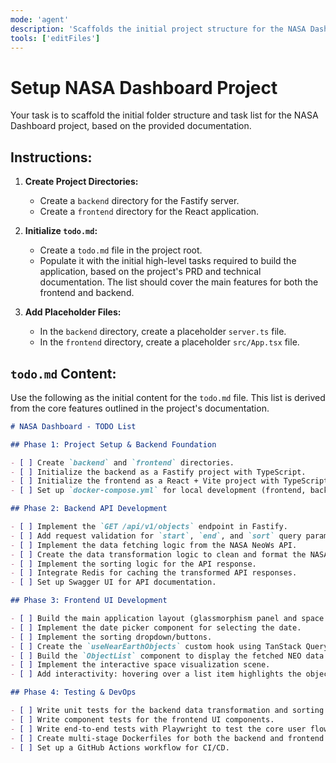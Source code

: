 ```yaml
---
mode: 'agent'
description: 'Scaffolds the initial project structure for the NASA Dashboard, including backend and frontend folders, and a todo.md file.'
tools: ['editFiles']
---
```


# Setup NASA Dashboard Project

Your task is to scaffold the initial folder structure and task list for the NASA Dashboard project, based on the provided documentation.

## Instructions:

1.  **Create Project Directories:**
    - Create a `backend` directory for the Fastify server.
    - Create a `frontend` directory for the React application.

2.  **Initialize `todo.md`:**
    - Create a `todo.md` file in the project root.
    - Populate it with the initial high-level tasks required to build the application, based on the project's PRD and technical documentation. The list should cover the main features for both the frontend and backend.

3.  **Add Placeholder Files:**
    - In the `backend` directory, create a placeholder `server.ts` file.
    - In the `frontend` directory, create a placeholder `src/App.tsx` file.

## `todo.md` Content:

Use the following as the initial content for the `todo.md` file. This list is derived from the core features outlined in the project's documentation.

```markdown
# NASA Dashboard - TODO List

## Phase 1: Project Setup & Backend Foundation

- [ ] Create `backend` and `frontend` directories.
- [ ] Initialize the backend as a Fastify project with TypeScript.
- [ ] Initialize the frontend as a React + Vite project with TypeScript and Tailwind CSS.
- [ ] Set up `docker-compose.yml` for local development (frontend, backend, redis).

## Phase 2: Backend API Development

- [ ] Implement the `GET /api/v1/objects` endpoint in Fastify.
- [ ] Add request validation for `start`, `end`, and `sort` query parameters.
- [ ] Implement the data fetching logic from the NASA NeoWs API.
- [ ] Create the data transformation logic to clean and format the NASA API response.
- [ ] Implement the sorting logic for the API response.
- [ ] Integrate Redis for caching the transformed API responses.
- [ ] Set up Swagger UI for API documentation.

## Phase 3: Frontend UI Development

- [ ] Build the main application layout (glassmorphism panel and space visualization area).
- [ ] Implement the date picker component for selecting the date.
- [ ] Implement the sorting dropdown/buttons.
- [ ] Create the `useNearEarthObjects` custom hook using TanStack Query to fetch data from the backend.
- [ ] Build the `ObjectList` component to display the fetched NEO data.
- [ ] Implement the interactive space visualization scene.
- [ ] Add interactivity: hovering over a list item highlights the object in the scene (and vice-versa).

## Phase 4: Testing & DevOps

- [ ] Write unit tests for the backend data transformation and sorting logic.
- [ ] Write component tests for the frontend UI components.
- [ ] Write end-to-end tests with Playwright to test the core user flow.
- [ ] Create multi-stage Dockerfiles for both the backend and frontend.
- [ ] Set up a GitHub Actions workflow for CI/CD.

```
